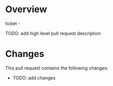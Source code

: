 # Overview
ticket - 

TODO: add high level pull request description

# Changes
This pull request contains the following changes:
* TODO: add changes
